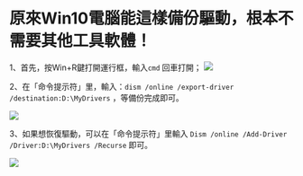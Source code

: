 # 原來Win10電腦能這樣備份驅動，根本不需要其他工具軟體！

1、首先，按Win+R鍵打開運行框，輸入```cmd``` 回車打開；
![](https://i2.kknews.cc/SIG=2i3rusj/qqp00085pp84n0q3751.jpg)


2、在「命令提示符」里，輸入：```dism /online /export-driver /destination:D:\MyDrivers``` ，等備份完成即可。

![](https://i2.kknews.cc/SIG=24hear1/r51000051599941558r.jpg)


3、如果想恢復驅動，可以在「命令提示符」里輸入 ```Dism /online /Add-Driver /Driver:D:\MyDrivers /Recurse``` 即可。

![](https://i1.kknews.cc/SIG=2t7ajbb/qqr000633n27311o87o.jpg)